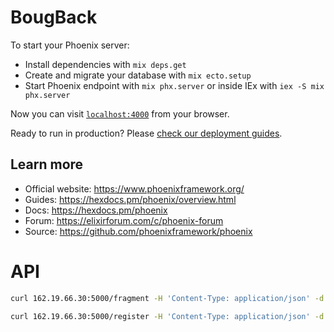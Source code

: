 # BougBack

To start your Phoenix server:

  * Install dependencies with `mix deps.get`
  * Create and migrate your database with `mix ecto.setup`
  * Start Phoenix endpoint with `mix phx.server` or inside IEx with `iex -S mix phx.server`

Now you can visit [`localhost:4000`](http://localhost:4000) from your browser.

Ready to run in production? Please [check our deployment guides](https://hexdocs.pm/phoenix/deployment.html).

## Learn more

  * Official website: https://www.phoenixframework.org/
  * Guides: https://hexdocs.pm/phoenix/overview.html
  * Docs: https://hexdocs.pm/phoenix
  * Forum: https://elixirforum.com/c/phoenix-forum
  * Source: https://github.com/phoenixframework/phoenix


# API
```bash
curl 162.19.66.30:5000/fragment -H 'Content-Type: application/json' -d '{"fragment":{"content":[{"path":{"folder":"fragment_1", "file":"main_content.txt"}, "type":"text", "file":"@./main_content.txt"}, {"path":{"folder":"fragment_1", "file":"illustration.png"}, "type":"img", "file":"@./illustration.png"}], "description":"une description","miniature":"./illus.svg", "title":"un titre"}}'

curl 162.19.66.30:5000/register -H 'Content-Type: application/json' -d '{"user":{"pseudo":"Squalli", "email":"test@test.com", "password":"mypass"}}'
```


